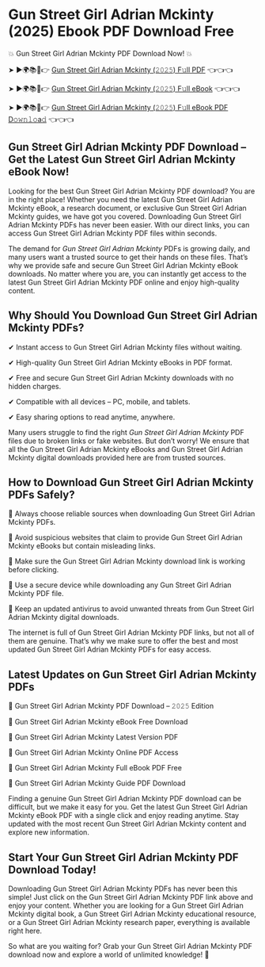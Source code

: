 # Gun Street Girl Adrian Mckinty (2025) Ebook PDF Download Free

💥 Gun Street Girl Adrian Mckinty PDF Download Now! 💥

➤ ►🌍📚📱👉 [Gun Street Girl Adrian Mckinty (𝟸𝟶𝟸𝟻) F𝚞ll PDF](https://getpdf.xyz/gun-street-girl-adrian-mckinty) 👈👈👈


➤ ►🌍📚📱👉 [Gun Street Girl Adrian Mckinty (𝟸𝟶𝟸𝟻) F𝚞ll eBook](https://getpdf.xyz/gun-street-girl-adrian-mckinty) 👈👈👈


➤ ►🌍📚📱👉 [Gun Street Girl Adrian Mckinty (𝟸𝟶𝟸𝟻) F𝚞ll eBook PDF D𝚘𝚠𝚗𝚕𝚘a𝚍](https://getpdf.xyz/gun-street-girl-adrian-mckinty) 👈👈👈


## Gun Street Girl Adrian Mckinty PDF Download – Get the Latest Gun Street Girl Adrian Mckinty eBook Now!

Looking for the best Gun Street Girl Adrian Mckinty PDF download? You are in the right place! Whether you need the latest Gun Street Girl Adrian Mckinty eBook, a research document, or exclusive Gun Street Girl Adrian Mckinty guides, we have got you covered. Downloading Gun Street Girl Adrian Mckinty PDFs has never been easier. With our direct links, you can access Gun Street Girl Adrian Mckinty PDF files within seconds.

The demand for *Gun Street Girl Adrian Mckinty* PDFs is growing daily, and many users want a trusted source to get their hands on these files. That’s why we provide safe and secure Gun Street Girl Adrian Mckinty eBook downloads. No matter where you are, you can instantly get access to the latest Gun Street Girl Adrian Mckinty PDF online and enjoy high-quality content.

## Why Should You Download Gun Street Girl Adrian Mckinty PDFs?

✔ Instant access to Gun Street Girl Adrian Mckinty files without waiting.

✔ High-quality Gun Street Girl Adrian Mckinty eBooks in PDF format.

✔ Free and secure Gun Street Girl Adrian Mckinty downloads with no hidden charges.

✔ Compatible with all devices – PC, mobile, and tablets.

✔ Easy sharing options to read anytime, anywhere.

Many users struggle to find the right *Gun Street Girl Adrian Mckinty* PDF files due to broken links or fake websites. But don’t worry! We ensure that all the Gun Street Girl Adrian Mckinty eBooks and Gun Street Girl Adrian Mckinty digital downloads provided here are from trusted sources.

## How to Download Gun Street Girl Adrian Mckinty PDFs Safely?

📌 Always choose reliable sources when downloading Gun Street Girl Adrian Mckinty PDFs.

📌 Avoid suspicious websites that claim to provide Gun Street Girl Adrian Mckinty eBooks but contain misleading links.

📌 Make sure the Gun Street Girl Adrian Mckinty download link is working before clicking.

📌 Use a secure device while downloading any Gun Street Girl Adrian Mckinty PDF file.

📌 Keep an updated antivirus to avoid unwanted threats from Gun Street Girl Adrian Mckinty digital downloads.

The internet is full of Gun Street Girl Adrian Mckinty PDF links, but not all of them are genuine. That’s why we make sure to offer the best and most updated Gun Street Girl Adrian Mckinty PDFs for easy access.

## Latest Updates on Gun Street Girl Adrian Mckinty PDFs

🔹 Gun Street Girl Adrian Mckinty PDF Download – 𝟸𝟶𝟸𝟻 Edition

🔹 Gun Street Girl Adrian Mckinty eBook Free Download

🔹 Gun Street Girl Adrian Mckinty Latest Version PDF

🔹 Gun Street Girl Adrian Mckinty Online PDF Access

🔹 Gun Street Girl Adrian Mckinty Full eBook PDF Free

🔹 Gun Street Girl Adrian Mckinty Guide PDF Download

Finding a genuine Gun Street Girl Adrian Mckinty PDF download can be difficult, but we make it easy for you. Get the latest Gun Street Girl Adrian Mckinty eBook PDF with a single click and enjoy reading anytime. Stay updated with the most recent Gun Street Girl Adrian Mckinty content and explore new information.

## Start Your Gun Street Girl Adrian Mckinty PDF Download Today!

Downloading Gun Street Girl Adrian Mckinty PDFs has never been this simple! Just click on the Gun Street Girl Adrian Mckinty PDF link above and enjoy your content. Whether you are looking for a Gun Street Girl Adrian Mckinty digital book, a Gun Street Girl Adrian Mckinty educational resource, or a Gun Street Girl Adrian Mckinty research paper, everything is available right here.

So what are you waiting for? Grab your Gun Street Girl Adrian Mckinty PDF download now and explore a world of unlimited knowledge! 🚀